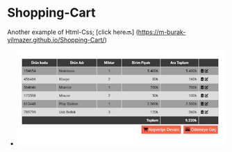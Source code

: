 # Shopping-Cart
Another example of Html-Css; [click here🔜] (https://m-burak-yilmazer.github.io/Shopping-Cart/)
* !['](https://github.com/M-Burak-Yilmazer/Shopping-Cart/blob/master/intro.jpg)
